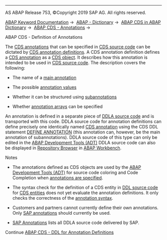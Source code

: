   

* * *

AS ABAP Release 753, ©Copyright 2019 SAP AG. All rights reserved.

[ABAP Keyword Documentation](https://help.sap.com/doc/abapdocu_753_index_htm/7.53/en-US/abenabap.htm) →  [ABAP - Dictionary](https://help.sap.com/doc/abapdocu_753_index_htm/7.53/en-US/abenabap_dictionary.htm) →  [ABAP CDS in ABAP Dictionary](https://help.sap.com/doc/abapdocu_753_index_htm/7.53/en-US/abencds.htm) →  [ABAP CDS - Annotations](https://help.sap.com/doc/abapdocu_753_index_htm/7.53/en-US/abencds_annotations.htm) → 

ABAP CDS - Definition of Annotations

The [CDS annotations](https://help.sap.com/doc/abapdocu_753_index_htm/7.53/en-US/abencds_source_code_glosry.htm "Glossary Entry") that can be specified in [CDS source code](https://help.sap.com/doc/abapdocu_753_index_htm/7.53/en-US/abencds_annotation_glosry.htm "Glossary Entry") can be dictated by [CDS annotation definitions](https://help.sap.com/doc/abapdocu_753_index_htm/7.53/en-US/abencds_anno_definition_glosry.htm "Glossary Entry"). A CDS annotation definition defines a [CDS annotation](https://help.sap.com/doc/abapdocu_753_index_htm/7.53/en-US/abencds_annotation_glosry.htm "Glossary Entry") as a [CDS object](https://help.sap.com/doc/abapdocu_753_index_htm/7.53/en-US/abencds_object_glosry.htm "Glossary Entry"). It describes how this annotation is intended to be used in [CDS source code](https://help.sap.com/doc/abapdocu_753_index_htm/7.53/en-US/abencds_source_code_glosry.htm "Glossary Entry"). The description covers the following:

-   The name of a [main annotation](https://help.sap.com/doc/abapdocu_753_index_htm/7.53/en-US/abenmain_annotation_glosry.htm "Glossary Entry")

-   The possible [annotation values](https://help.sap.com/doc/abapdocu_753_index_htm/7.53/en-US/abenannotation_value_glosry.htm "Glossary Entry")

-   Whether it can be structured using [subannotations](https://help.sap.com/doc/abapdocu_753_index_htm/7.53/en-US/abensub_annotation_glosry.htm "Glossary Entry")

-   Whether [annotation arrays](https://help.sap.com/doc/abapdocu_753_index_htm/7.53/en-US/abenannotation_array_glosry.htm "Glossary Entry") can be specified

An annotation is defined in a separate piece of [DDLA source code](https://help.sap.com/doc/abapdocu_753_index_htm/7.53/en-US/abenddla_source_code_glosry.htm "Glossary Entry") and is transported with this code. DDLA source code for annotation definitions can define precisely one identically named [CDS annotation](https://help.sap.com/doc/abapdocu_753_index_htm/7.53/en-US/abencds_f1_ddla_syntax.htm) using the CDS DDL statement [DEFINE ANNOTATION](https://help.sap.com/doc/abapdocu_753_index_htm/7.53/en-US/abencds_f1_define_annotation.htm) (this annotation can, however, be the main annotation of subannotations). DDLA source code of this type can only be edited in the [ABAP Development Tools (ADT)](https://help.sap.com/doc/abapdocu_753_index_htm/7.53/en-US/abenadt_glosry.htm "Glossary Entry") DDLA source code can also be displayed in [Repository Browser](https://help.sap.com/doc/abapdocu_753_index_htm/7.53/en-US/abenrepository_browser_glosry.htm "Glossary Entry") in [ABAP Workbench](https://help.sap.com/doc/abapdocu_753_index_htm/7.53/en-US/abenabap_workbench_glosry.htm "Glossary Entry").

Notes

-   The annotations defined as CDS objects are used by the [ABAP Development Tools (ADT)](https://help.sap.com/doc/abapdocu_753_index_htm/7.53/en-US/abenadt_glosry.htm "Glossary Entry") for source code coloring and Code Completion when [annotations are specified](https://help.sap.com/doc/abapdocu_753_index_htm/7.53/en-US/abencds_anno_usage.htm).

-   The syntax check for the definition of a CDS entity in [DDL source code](https://help.sap.com/doc/abapdocu_753_index_htm/7.53/en-US/abenddl_source_code_glosry.htm "Glossary Entry") for [CDS entities](https://help.sap.com/doc/abapdocu_753_index_htm/7.53/en-US/abencds_entity_glosry.htm "Glossary Entry") does not yet evaluate the annotation definitions. It only checks the correctness of the [annotation syntax](https://help.sap.com/doc/abapdocu_753_index_htm/7.53/en-US/abencds_annotation_syntax_glosry.htm "Glossary Entry").

-   Customers and partners cannot currently define their own annotations. Only [SAP annotations](https://help.sap.com/doc/abapdocu_753_index_htm/7.53/en-US/abensap_annotation_glosry.htm "Glossary Entry") should currently be used.

-   [SAP Annotations](https://help.sap.com/doc/abapdocu_753_index_htm/7.53/en-US/abencds_annotations_sap.htm) lists all DDLA source code delivered by SAP.

Continue
[ABAP CDS - DDL for Annotation Definitions](https://help.sap.com/doc/abapdocu_753_index_htm/7.53/en-US/abencds_f1_ddla_syntax.htm)